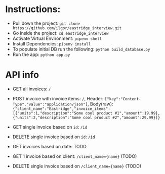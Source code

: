 # Instructions:

- Pull down the project: `git clone https://github.com/ilgor/eastridge_interview.git`
- Go inside the project: `cd eastridge_interview`
- Activate Virtual Environment: `pipenv shell`
- Install Dependencies: `pipenv install`
- To populate initial DB run the following: `python build_database.py`
- Run the app: `python app.py`


# API info
- GET all invoices: `/`
- POST invoice with invoice items: `/`, Header: `["key":"Content-Type","value":"application/json"]`, Body(raw): `{"client_name":"Eastridge","invoice_items":[{"units":1,"description":"Some cool product #1","amount":19.99},{"units":2,"description":"Some cool product #2","amount":29.99}]}`

- GET single invoice based on `id`: `/id`
- DELETE single invoice based on `id`: `/id`

- GET invoices based on date: TODO
- GET 1 invoice based on client: `/client_name={name}` (TODO)
- DELETE single invoice based on `/client_name={name}` (TODO)